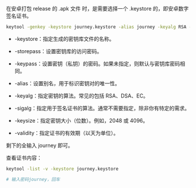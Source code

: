 在安卓打包 release 的 .apk 文件 时，是需要选择一个 .keystore 的，即安卓数字签名证书。

```sh
keytool -genkey -keystore journey.keystore -alias journey -keyalg RSA -validity 36500 -storepass journey
```

- -keystore：指定生成的密钥库文件的名称。

- -storepass：设置密钥库的访问密码。

- -keypass：设置密钥（私钥）的密码。如果未指定，则默认与密钥库密码相同。

- -alias：设置别名，用于标识密钥对的唯一性。

- -keyalg：指定密钥的算法。常见的包括 RSA、DSA、EC。

- -sigalg：指定用于签名证书的算法。通常不需要指定，除非你有特定的需求。

- -keysize：指定密钥大小（位数）。例如，2048 或 4096。

- -validity：指定证书的有效期（以天为单位）。

剩下的全输入 journey 即可。

查看证书内容：

```sh
keytool -list -v -keystore journey.keystore

# 输入密码journey，回车
```
